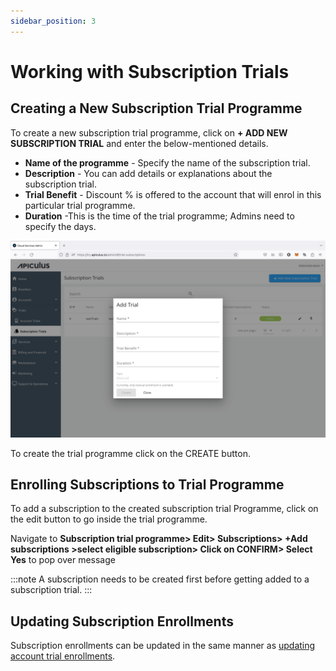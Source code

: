 ```yaml
---
sidebar_position: 3
---
```

# Working with Subscription Trials

## Creating a New Subscription Trial Programme

To create a new subscription trial programme, click on **+ ADD NEW SUBSCRIPTION TRIAL** and enter the below-mentioned details.

- **Name of the programme** - Specify the name of the subscription trial.
- **Description** - You can add details or explanations about the subscription trial.
- **Trial Benefit** - Discount % is offered to the account that will enrol in this particular trial programme.
-  **Duration** -This is the time of the trial programme; Admins need to specify the days.

![Working with Subscription Trials](img/SubscriptionTrials.png)

To create the trial programme click on the CREATE button.

## Enrolling Subscriptions to Trial Programme

To add a subscription to the created subscription trial Programme, click on the edit button to go inside the trial programme.

Navigate to **Subscription trial programme> Edit> Subscriptions> +Add subscriptions >select eligible subscription> Click on CONFIRM> Select Yes** to pop over message

:::note
A subscription needs to be created first before getting added to a subscription trial.
:::

## Updating Subscription Enrollments

Subscription enrollments can be updated in the same manner as [updating account trial enrollments](WorkingwithAccountTrials).